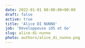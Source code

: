 ```yaml
---
date: 2022-01-01 00:00:00+00:00
draft: false
active: true
title: 'Alice DI NUNNO'
job: 'Développeuse iOS et Go'
slug: alice-di-nunno
photo: authors/alice_di_nunno.png
---
```

